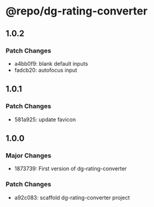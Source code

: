 # @repo/dg-rating-converter

## 1.0.2

### Patch Changes

- a4bb0f9: blank default inputs
- fadcb20: autofocus input

## 1.0.1

### Patch Changes

- 581a925: update favicon

## 1.0.0

### Major Changes

- 1873739: First version of dg-rating-converter

### Patch Changes

- a92c083: scaffold dg-rating-converter project
